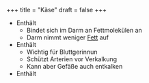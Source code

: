 +++
title = "Käse"
draft = false
+++

-   Enthält
    -   Bindet sich im Darm an Fettmolekülen an
    -   Darm nimmt weniger [Fett](#Fette) auf
-   Enthält
    -   Wichtig für Bluttgerinnun
    -   Schützt Arterien vor Verkalkung
    -   Kann aber Gefäße auch entkalken
-   Enthält